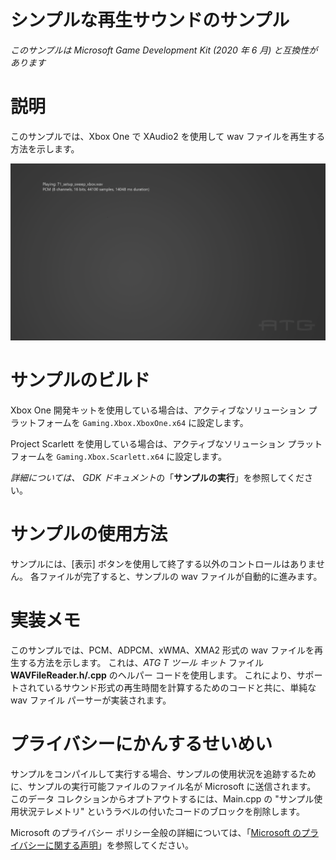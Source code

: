 # シンプルな再生サウンドのサンプル

*このサンプルは Microsoft Game Development Kit (2020 年 6 月) と互換性があります*

# 説明

このサンプルでは、Xbox One で XAudio2 を使用して wav ファイルを再生する方法を示します。

![](./media/image1.png)

# サンプルのビルド

Xbox One 開発キットを使用している場合は、アクティブなソリューション プラットフォームを `Gaming.Xbox.XboxOne.x64` に設定します。

Project Scarlett を使用している場合は、アクティブなソリューション プラットフォームを `Gaming.Xbox.Scarlett.x64` に設定します。

*詳細については、* *GDK ドキュメント*の「__サンプルの実行__」を参照してください。

# サンプルの使用方法

サンプルには、[表示] ボタンを使用して終了する以外のコントロールはありません。 各ファイルが完了すると、サンプルの wav ファイルが自動的に進みます。

# 実装メモ

このサンプルでは、PCM、ADPCM、xWMA、XMA2 形式の wav ファイルを再生する方法を示します。 これは、*ATG T ツール キット* ファイル **WAVFileReader.h/.cpp** のヘルパー コードを使用します。 これにより、サポートされているサウンド形式の再生時間を計算するためのコードと共に、単純な wav ファイル パーサーが実装されます。

# プライバシーにかんするせいめい

サンプルをコンパイルして実行する場合、サンプルの使用状況を追跡するために、サンプルの実行可能ファイルのファイル名が Microsoft に送信されます。 このデータ コレクションからオプトアウトするには、Main.cpp の "サンプル使用状況テレメトリ" というラベルの付いたコードのブロックを削除します。

Microsoft のプライバシー ポリシー全般の詳細については、「[Microsoft のプライバシーに関する声明](https://privacy.microsoft.com/en-us/privacystatement/)」を参照してください。


